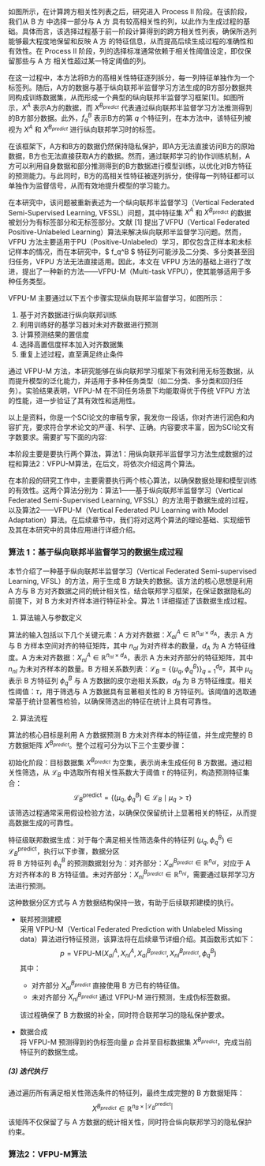 如图所示，在计算跨方相关性列表之后，研究进入 Process II 阶段。在该阶段，我们从 B 方 中选择一部分与 A 方 具有较高相关性的列，以此作为生成过程的基础。具体而言，该选择过程基于前一阶段计算得到的跨方相关性列表，确保所选列能够最大程度地保留和反映 A 方 的特征信息，从而提高后续生成过程的准确性和有效性。在 Process II 阶段，列的选择标准通常依赖于相关性阈值设定，即仅保留那些与 A 方 相关性超过某一特定阈值的列。

在这一过程中，本方法将B方的高相关性特征逐列拆分，每一列特征单独作为一个标签列。随后，A方的数据与基于纵向联邦半监督学习方法生成的B方部分数据共同构成训练数据集，从而形成一个典型的纵向联邦半监督学习框架[1]。如图所示，$X^A$ 表示A方的数据，而 ${{X}^{{{B}_{predict}}}}$ 代表通过纵向联邦半监督学习方法推测得到的B方部分数据。此外，$f_{q}^{B}$ 表示B方的第 $q$ 个特征列，在本方法中，该特征列被视为 $X^A$ 和 ${{X}^{{{B}_{predict}}}}$ 进行纵向联邦学习时的标签。

在该框架下，A方和B方的数据仍然保持隐私保护，即A方无法直接访问B方的原始数据，B方也无法直接获取A方的数据。然而，通过联邦学习的协作训练机制，A方可以利用自身数据和部分推测得到的B方数据进行模型训练，以优化对B方特征的预测能力。与此同时，B方的高相关性特征被逐列拆分，使得每一列特征都可以单独作为监督信号，从而有效地提升模型的学习能力。

在本研究中，该问题被重新表述为一个纵向联邦半监督学习（Vertical Federated Semi-Supervised Learning, VFSSL）问题，其中特征集 $X^A$ 和 $X^{B_{\text{predict}}}$ 的数据被划分为有标签部分和无标签部分。文献 [1] 提出了VFPU（Vertical Federated Positive-Unlabeled Learning）算法来解决纵向联邦半监督学习问题。然而，VFPU 方法主要适用于PU（Positive-Unlabeled）学习，即仅包含正样本和未标记样本的情况，而在本研究中，$ f_q^B $ 特征列可能涉及二分类、多分类甚至回归任务，VFPU 方法无法直接适用。因此，本文在 VFPU 方法的基础上进行了改进，提出了一种新的方法——VFPU-M（Multi-task VFPU），使其能够适用于多种任务类型。

VFPU-M 主要通过以下五个步骤实现纵向联邦半监督学习，如图所示：

1. 基于对齐数据进行纵向联邦训练  
2. 利用训练好的基学习器对未对齐数据进行预测  
3. 计算预测结果的置信度  
4. 选择高置信度样本加入对齐数据集  
5. 重复上述过程，直至满足终止条件  

通过 VFPU-M 方法，本研究能够在纵向联邦学习框架下有效利用无标签数据，从而提升模型的泛化能力，并适用于多种任务类型（如二分类、多分类和回归任务）。实验结果表明，VFPU-M 在不同任务场景下均能取得优于传统 VFPU 方法的性能，进一步验证了其有效性和适用性。



以上是资料，你是一个SCI论文的审稿专家，我发你一段话，你对齐进行润色和内容扩充，要求符合学术论文的严谨、科学、正确。内容要求丰富，因为SCI论文有字数要求。需要扩写下面的内容:



本阶段主要是要执行两个算法，算法1：用纵向联邦半监督学习方法生成数据的过程和算法2：VFPU-M算法，在后文，将依次介绍这两个算法。

在本阶段的研究工作中，主要需要执行两个核心算法，以确保数据处理和模型训练的有效性。这两个算法分别为：算法1——基于纵向联邦半监督学习（Vertical Federated Semi-Supervised Learning, VFSSL）的方法用于数据生成的过程，以及算法2——VFPU-M（Vertical Federated PU Learning with Model Adaptation）算法。在后续章节中，我们将对这两个算法的理论基础、实现细节及其在本研究中的具体应用进行详细介绍。

### 算法 1：基于纵向联邦半监督学习的数据生成过程

本节介绍了一种基于纵向联邦半监督学习（Vertical Federated Semi-supervised Learning, VFSL）的方法，用于生成 B 方缺失的数据。该方法的核心思想是利用 A 方与 B 方对齐数据之间的统计相关性，结合联邦学习框架，在保证数据隐私的前提下，对 B 方未对齐样本进行特征补全。算法 1 详细描述了该数据生成过程。

1. 算法输入与参数定义

算法的输入包括以下几个关键元素：A 方对齐数据：$X_{al}^A \in \mathbb{R}^{n_{al} \times d_A}$，表示 A 方与 B 方样本空间对齐的特征矩阵，其中 $n_{al}$ 为对齐样本的数量，$d_A$ 为 A 方特征维度。A 方未对齐数据：$X_{nl}^A \in \mathbb{R}^{n_{nl} \times d_A}$，表示 A 方未对齐部分的特征矩阵，其中 $n_{nl}$ 为未对齐样本的数量。B 方相关系数列表：$\mathcal{L}_B = \{(\mu_q, \phi^B_q)\}_{q=1}^{d_B}$，其中 $\mu_q$ 表示 B 方特征列 $\phi^B_q$ 与 A 方数据的皮尔逊相关系数，$d_B$ 为 B 方特征维度。相关性阈值：$\tau$，用于筛选与 A 方数据具有显著相关性的 B 方特征列。该阈值的选取通常基于统计显著性检验，以确保筛选出的特征在统计上具有可靠性。

2. 算法流程

算法的核心目标是利用 A 方数据预测 B 方未对齐样本的特征值，并生成完整的 B 方数据矩阵 $X^{B_{predict}}$。整个过程可分为以下三个主要步骤：

 初始化阶段：目标数据集 $X^{B_{predict}}$ 为空集，表示尚未生成任何 B 方数据。通过相关性筛选，从 $\mathcal{L}_B$ 中选取所有相关性系数大于阈值 $\tau$ 的特征列，构造预测特征集合：
$$
\mathcal{L}_B^{\text{predict}} = \{(\mu_q, \phi^B_q) \in \mathcal{L}_B \mid \mu_q > \tau\}
$$
该筛选过程通常采用假设检验方法，以确保仅保留统计上显著相关的特征，从而提高数据生成的可靠性。

特征级联邦数据生成：对于每个满足相关性筛选条件的特征列 $(\mu_q, \phi^B_q) \in \mathcal{L}_B^{\text{predict}}$，执行以下步骤，数据分区  
将 B 方特征列 $\phi^B_q$ 的预测数据划分为：对齐部分：$X_{al}^{B_{predict}} \in \mathbb{R}^{n_{al}}$，对应于 A 方对齐样本的 B 方特征值。未对齐部分：$X_{nl}^{B_{predict}} \in \mathbb{R}^{n_{nl}}$，需要通过联邦学习方法进行预测。

这种数据分区方式与 A 方数据结构保持一致，有助于后续联邦建模的执行。

- 联邦预测建模  
  采用 VFPU-M（Vertical Federated Prediction with Unlabeled Missing data）算法进行特征预测，该算法将在后续章节详细介绍。其函数形式如下：
  $$
  p = \text{VFPU-M}(X_{al}^A, X_{nl}^A, X_{al}^{B_{predict}}, X_{nl}^{B_{predict}}, \phi^B_q)
  $$
  其中：
  - 对齐部分 $X_{al}^{B_{predict}}$ 直接使用 B 方已有的特征值。
  - 未对齐部分 $X_{nl}^{B_{predict}}$ 通过 VFPU-M 进行预测，生成伪标签数据。

  该过程确保了 B 方数据的补全，同时符合联邦学习的隐私保护要求。

- 数据合成  
  将 VFPU-M 预测得到的伪标签向量 $p$ 合并至目标数据集 $X^{B_{predict}}$，完成当前特征列的数据生成。

##### (3) 迭代执行
通过遍历所有满足相关性筛选条件的特征列，最终生成完整的 B 方数据矩阵：
$$
X^{B_{predict}} \in \mathbb{R}^{n_B \times |\mathcal{L}_B^{\text{predict}}|}
$$
该矩阵不仅保留了与 A 方数据的统计相关性，同时符合纵向联邦学习的隐私保护约束。

### 算法2：VFPU-M算法